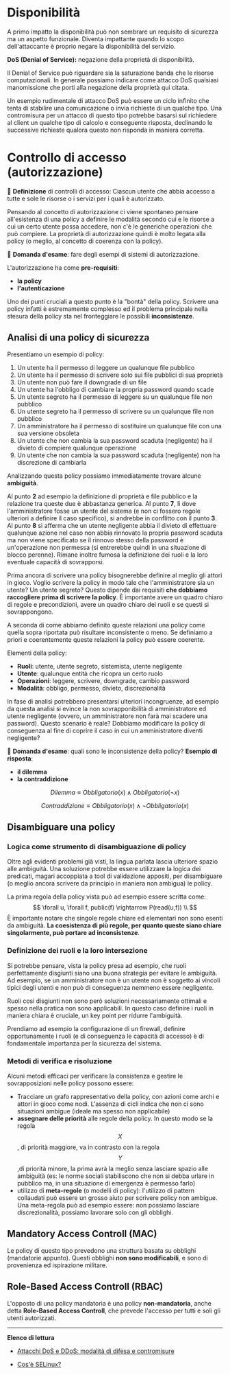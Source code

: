 # Disponibilità

A primo impatto la disponibilità può non sembrare un requisito di sicurezza ma un aspetto funzionale. Diventa impattante quando lo scopo dell'attaccante è proprio negare la disponibilità del servizio.

**DoS (Denial of Service):** negazione della proprietà di disponibilità.

Il Denial of Service può riguardare sia la  saturazione banda che le risorse computazionali. In generale possiamo indicare come attacco DoS qualsiasi manomissione che porti alla negazione della proprietà qui citata.

Un esempio rudimentale di attacco DoS può essere un ciclo infinito che tenta di stabilire una comunicazione o invia richieste di un qualche tipo. Una contromisura per un attacco di questo tipo potrebbe basarsi sul richiedere al client un qualche tipo di calcolo e conseguente risposta, declinando le successive richieste qualora questo non risponda in maniera corretta.

# Controllo di accesso (autorizzazione)

:notebook_with_decorative_cover: **Definizione** di controlli di accesso: Ciascun utente che abbia accesso a tutte e sole le risorse o i servizi per i quali è autorizzato.

Pensando al concetto di autorizzazione ci viene spontaneo pensare all'esistenza di una policy a definire le modalità secondo cui e le risorse a cui un certo utente possa accedere, non c'è le generiche operazioni che può compiere. La proprietà di autorizzazione quindi è molto legata alla policy (o meglio, al concetto di coerenza con la policy).

:pencil: **Domanda d'esame**: fare degli esempi di sistemi di autorizzazione.

L'autorizzazione ha come **pre-requisiti**:

- **la policy**
- **l'autenticazione**

Uno dei punti cruciali a questo punto è la "bontà" della policy. Scrivere una policy infatti è estremamente complesso ed il problema principale nella stesura della policy sta nel fronteggiare le possibili **inconsistenze**.

## Analisi di una policy di sicurezza

Presentiamo un esempio di policy:

1. Un utente ha il permesso di leggere un qualunque file pubblico
2. Un utente ha il permesso di scrivere solo sui file pubblici di sua proprietà
3. Un utente non può fare il downgrade di un file
4. Un utente ha l'obbligo di cambiare la propria password quando scade
5. Un utente segreto ha il permesso di leggere su un qualunque file non pubblico
6. Un utente segreto ha il permesso di scrivere su un qualunque file non pubblico
7. Un amministratore ha il permesso di sostituire un qualunque file con una sua versione obsoleta
8. Un utente che non cambia la sua password scaduta (negligente) ha il divieto di compiere qualunque operazione
9. Un utente che non cambia la sua password scaduta (negligente) non ha discrezione di cambiarla

Analizzando questa policy possiamo immediatamente trovare alcune **ambiguità**.

Al punto **2** ad esempio la definizione di proprietà e file pubblico e la relazione tra queste due è abbastanza generica. Al punto **7**, lì dove l'amministratore fosse un utente del sistema (e non ci fossero regole ulteriori a definire il caso specifico), si andrebbe in conflitto con il punto **3**. Al punto **8** si afferma che un utente negligente abbia il divieto di effettuare qualunque azione nel caso non abbia rinnovato la propria password scaduta ma non viene specificato se il rinnovo stesso della password è un'operazione non permessa (si entrerebbe quindi in una situazione di blocco perenne). Rimane inoltre fumosa la definizione dei ruoli e la loro eventuale capacità di sovrapporsi.

Prima ancora di scrivere una policy bisognerebbe definire al meglio gli attori in gioco.
Voglio scrivere la policy in modo tale che l'amministratore sia un utente? Un utente segreto? Questo dipende dai requisiti **che dobbiamo raccogliere prima di scrivere la policy**. È importante avere un quadro chiaro di regole e precondizioni, avere un quadro chiaro dei ruoli e se questi si sovrappongono.

A seconda di come abbiamo definito queste relazioni una policy come quella sopra riportata può risultare inconsistente o meno. Se definiamo a priori e coerentemente queste relazioni la policy può essere coerente.



Elementi della policy:

- **Ruoli**: utente, utente segreto, sistemista, utente negligente
- **Utente**: qualunque entità che ricopra un certo ruolo
- **Operazioni**: leggere, scrivere, downgrade, cambio password
- **Modalità**: obbligo, permesso, divieto, discrezionalità

In fase di analisi potrebbero presentarsi ulteriori incongruenze, ad esempio da questa analisi si evince la non sovrapponibilità di amministratore ed utente negligente (ovvero, un amministratore non farà mai scadere una password). Questo scenario è reale? Dobbiamo modificare la policy di conseguenza al fine di coprire il caso in cui un amministratore diventi negligente?

:pencil: **Domanda d'esame**: quali sono le inconsistenze della policy?
**Esempio di risposta**:

- **il dilemma**
- **la contraddizione**

$$
Dilemma \equiv Obbligatorio(x) \wedge Obbligatorio(\neg x)
$$

$$
Contraddizione \equiv Obbligatorio(x) \wedge \neg Obbligatorio(x)
$$

## Disambiguare una policy

### Logica come strumento di disambiguazione di policy

Oltre agli evidenti problemi già visti, la lingua parlata lascia ulteriore spazio alle ambiguità. Una soluzione potrebbe essere utilizzare la logica dei predicati, magari accoppiata a tool di validazione appositi, per disambiguare (o meglio ancora scrivere da principio in maniera non ambigua) le policy.

La prima regola della policy vista può ad esempio essere scritta come:
$$
\forall u, \forall f, public(f) \rightarrow P(read(u,f)) \\
$$
È importante notare che singole regole chiare ed elementari non sono esenti da ambiguità.
**La coesistenza di più regole, per quanto queste siano chiare singolarmente, può portare ad inconsistenze**.

### Definizione dei ruoli e la loro intersezione

Si potrebbe pensare, vista la policy presa ad esempio, che ruoli perfettamente disgiunti siano una buona strategia per evitare le ambiguità. Ad esempio, se un amministratore non è un utente non è soggetto ai vincoli tipici degli utenti e non può di conseguenza nemmeno essere negligente.

Ruoli così disgiunti non sono però soluzioni necessariamente ottimali e spesso nella pratica non sono applicabili. In questo caso definire i ruoli in maniera chiara è cruciale, un key point per ridurre l'ambiguità.

Prendiamo ad esempio la configurazione di un firewall, definire opportunamente i ruoli (e di conseguenza le capacità di accesso) è di fondamentale importanza per la sicurezza del sistema.

### Metodi di verifica e risoluzione

Alcuni metodi efficaci per verificare la consistenza e gestire le sovrapposizioni nelle policy possono essere:

- Tracciare un grafo rappresentativo della policy, con azioni come archi e attori in gioco come nodi.
  L'assenza di cicli indica che non ci sono situazioni ambigue (ideale ma spesso non applicabile)
- **assegnare delle priorità** alle regole della policy. In questo modo se la regola $$X$$, di priorità maggiore, va in contrasto con la regola $$Y$$,di priorità minore, la prima avrà la meglio senza lasciare spazio alle ambiguità
  (es: le norme sociali stabiliscono che non si debba urlare in pubblico ma, in una situazione di emergenza è permesso farlo)
- utilizzo di **meta-regole** (o modelli di policy): l'utilizzo di pattern collaudati può essere un grosso aiuto per scrivere policy non ambigue. Una meta-regola può ad esempio essere: non possiamo lasciare discrezionalità, possiamo lavorare solo con gli obblighi.

## Mandatory Access Controll (MAC)

Le policy di questo tipo prevedono una struttura basata su obblighi (mandatorie appunto).
Questi obblighi **non sono modificabili**, e sono di provenienza ed ispirazione militare.

## Role-Based Access Controll (RBAC)

L'opposto di una policy mandatoria è una policy **non-mandatoria**, anche detta **Role-Based Access Controll**, che prevede l'accesso per tutti e soli gli utenti autorizzati.

------

**Elenco di lettura**

- [Attacchi DoS e DDoS: modalità di difesa e contromisure](https://www.cybersecurity360.it/nuove-minacce/attacchi-dos-e-ddos-modalita-di-difesa-e-contromisure/)

- [Cos'è SELinux?](https://www.redhat.com/it/topics/linux/what-is-selinux)

  
